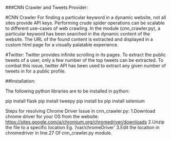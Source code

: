 ###CNN Crawler and Tweets Provider:

#CNN Crawler
For finding a particular keyword in a dynamic website, not all sites provide API keys. Performing crude spider operations can be scalable to different use-cases of web crawling. In the module (cnn_crawler.py), a particular keyword has been searched in the dynamic content of the website. The URL of the found content is extracted and displayed in a custom html page for a visually palatable experience.

#Twitter:
Twitter provides infinite scrolling in its pages. To extract the public tweets of a user, only a few number of the top tweets can be extracted. To combat this issue, twitter API has been used to extract any given number of tweets in for a public profile.


##Installation:

The following python libraries are to be installed in python:

pip install flask
pip install tweepy
pip install bs
pip install selenium

Steps for resolving Chrome Driver Issue in cnn_crawler.py:
1.Download chrome driver for your OS from the website: https://sites.google.com/a/chromium.org/chromedriver/downloads
2.Unzip the file to a specific location Eg. ‘/var/chromeDriver’
3.Edit the location in chromedriver in line.27 Of cnn_crawler.py module.
